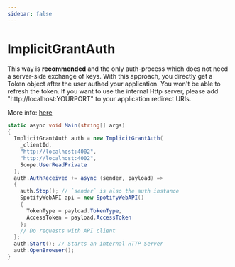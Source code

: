 ```yaml
---
sidebar: false
---
```


# ImplicitGrantAuth

This way is **recommended** and the only auth-process which does not need a server-side exchange of keys. With this approach, you directly get a Token object after the user authed your application.
You won't be able to refresh the token. If you want to use the internal Http server, please add "http://localhost:YOURPORT" to your application redirect URIs.

More info: [here](https://developer.spotify.com/documentation/general/guides/authorization-guide/#implicit-grant-flow)

```csharp
static async void Main(string[] args)
{
  ImplicitGrantAuth auth = new ImplicitGrantAuth(
    _clientId,
    "http://localhost:4002",
    "http://localhost:4002",
    Scope.UserReadPrivate
  );
  auth.AuthReceived += async (sender, payload) =>
  {
    auth.Stop(); // `sender` is also the auth instance
    SpotifyWebAPI api = new SpotifyWebAPI()
    {
      TokenType = payload.TokenType,
      AccessToken = payload.AccessToken
    };
    // Do requests with API client
  };
  auth.Start(); // Starts an internal HTTP Server
  auth.OpenBrowser();
}
```
